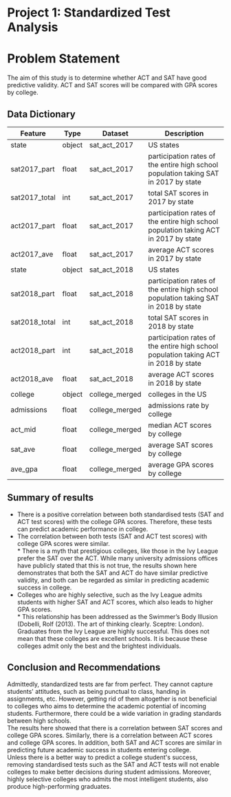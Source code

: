 # Project 1: Standardized Test Analysis

# Problem Statement

The aim of this study is to determine whether ACT and SAT have good predictive validity. ACT and SAT scores will be compared with GPA scores by college. 


## Data Dictionary

|Feature|Type|Dataset|Description|
|---|---|---|---|
|state|object|sat_act_2017|US states|
|sat2017_part|float|sat_act_2017|participation rates of the entire high school population taking SAT in 2017 by state|
|sat2017_total|int|sat_act_2017|total SAT scores in 2017 by state|
|act2017_part|float|sat_act_2017|participation rates of the entire high school population taking ACT in 2017 by state|
|act2017_ave|float|sat_act_2017|average ACT scores in 2017 by state|
|state|object|sat_act_2018|US states|
|sat2018_part|float|sat_act_2018|participation rates of the entire high school population taking SAT in 2018 by state|
|sat2018_total|int|sat_act_2018|total SAT scores in 2018 by state|
|act2018_part|int|sat_act_2018|participation rates of the entire high school population taking ACT in 2018 by state|
|act2018_ave|float|sat_act_2018|average ACT scores in 2018 by state|
|college|object|college_merged|colleges in the US|
|admissions|float|college_merged|admissions rate by college|
|act_mid|float|college_merged|median ACT scores by college|
|sat_ave|float|college_merged|average SAT scores by college|
|ave_gpa|float|college_merged|average GPA scores by college|



## Summary of results
* There is a positive correlation between both standardised tests (SAT and ACT test scores) with the college GPA scores. Therefore, these tests can predict academic performance in college.
* The correlation between both tests (SAT and ACT test scores) with college GPA scores were similar. 
<br> * There is a myth that prestigious colleges, like those in the Ivy League prefer the SAT over the ACT. While many university admissions offices have publicly stated that this is not true, the results shown here demonstrates that both the SAT and ACT do have similar predictive validity, and both can be regarded as similar in predicting academic success in college.
* Colleges who are highly selective, such as the Ivy League admits students with higher SAT and ACT scores, which also leads to higher GPA scores.
<br> * This relationship has been addressed as the Swimmer’s Body Illusion (Dobelli, Rolf (2013). The art of thinking clearly. Sceptre: London). Graduates from the Ivy League are highly successful. This does not mean that these colleges are excellent schools. It is because these colleges admit only the best and the brightest individuals.



## Conclusion and Recommendations
Admittedly, standardized tests are far from perfect. They cannot capture students' attitudes, such as being punctual to class, handing in assignments, etc. However, getting rid of them altogether is not beneficial to colleges who aims to determine the academic potential of incoming students. Furthermore, there could be a wide variation in grading standards between high schools. 
<br> The results here showed that there is a correlation between SAT scores and college GPA scores. Similarly, there is a correlation between ACT scores and college GPA scores. In addition, both SAT and ACT scores are similar in predicting future academic success in students entering college. 
<br> Unless there is a better way to predict a college student's success, removing standardised tests such as the SAT and ACT tests will not enable colleges to make better decisions during student admissions. Moreover, highly selective colleges who admits the most intelligent students, also produce high-performing graduates. 








